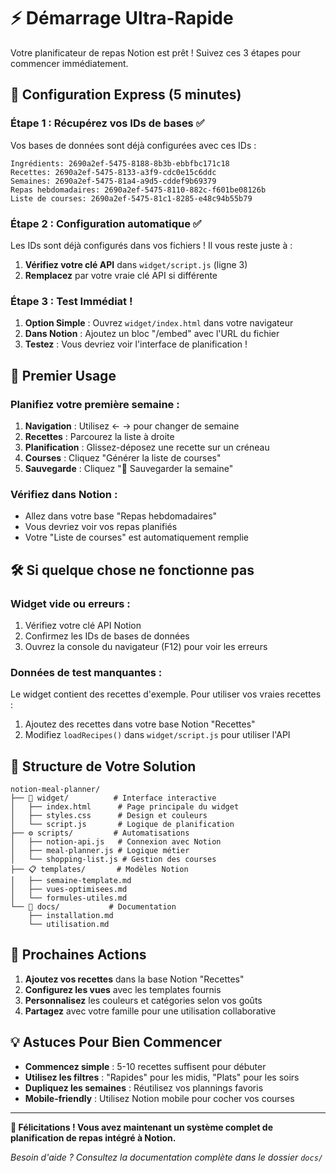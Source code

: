 # ⚡ Démarrage Ultra-Rapide

Votre planificateur de repas Notion est prêt ! Suivez ces 3 étapes pour commencer immédiatement.

## 🎯 Configuration Express (5 minutes)

### Étape 1 : Récupérez vos IDs de bases ✅
Vos bases de données sont déjà configurées avec ces IDs :
```
Ingrédients: 2690a2ef-5475-8188-8b3b-ebbfbc171c18
Recettes: 2690a2ef-5475-8133-a3f9-cdc0e15c6ddc
Semaines: 2690a2ef-5475-81a4-a9d5-cddef9b69379
Repas hebdomadaires: 2690a2ef-5475-8110-882c-f601be08126b
Liste de courses: 2690a2ef-5475-81c1-8285-e48c94b55b79
```

### Étape 2 : Configuration automatique ✅
Les IDs sont déjà configurés dans vos fichiers ! Il vous reste juste à :

1. **Vérifiez votre clé API** dans `widget/script.js` (ligne 3)
2. **Remplacez** par votre vraie clé API si différente

### Étape 3 : Test Immédiat !
1. **Option Simple** : Ouvrez `widget/index.html` dans votre navigateur
2. **Dans Notion** : Ajoutez un bloc "/embed" avec l'URL du fichier
3. **Testez** : Vous devriez voir l'interface de planification !

## 🚀 Premier Usage

### Planifiez votre première semaine :
1. **Navigation** : Utilisez ← → pour changer de semaine
2. **Recettes** : Parcourez la liste à droite
3. **Planification** : Glissez-déposez une recette sur un créneau
4. **Courses** : Cliquez "Générer la liste de courses"
5. **Sauvegarde** : Cliquez "💾 Sauvegarder la semaine"

### Vérifiez dans Notion :
- Allez dans votre base "Repas hebdomadaires"
- Vous devriez voir vos repas planifiés
- Votre "Liste de courses" est automatiquement remplie

## 🛠️ Si quelque chose ne fonctionne pas

### Widget vide ou erreurs :
1. Vérifiez votre clé API Notion
2. Confirmez les IDs de bases de données
3. Ouvrez la console du navigateur (F12) pour voir les erreurs

### Données de test manquantes :
Le widget contient des recettes d'exemple. Pour utiliser vos vraies recettes :
1. Ajoutez des recettes dans votre base Notion "Recettes"
2. Modifiez `loadRecipes()` dans `widget/script.js` pour utiliser l'API

## 📁 Structure de Votre Solution

```
notion-meal-planner/
├── 🎨 widget/          # Interface interactive
│   ├── index.html      # Page principale du widget
│   ├── styles.css      # Design et couleurs
│   └── script.js       # Logique de planification
├── ⚙️ scripts/         # Automatisations
│   ├── notion-api.js   # Connexion avec Notion
│   ├── meal-planner.js # Logique métier
│   └── shopping-list.js # Gestion des courses
├── 📋 templates/       # Modèles Notion
│   ├── semaine-template.md
│   ├── vues-optimisees.md
│   └── formules-utiles.md
└── 📖 docs/           # Documentation
    ├── installation.md
    └── utilisation.md
```

## 🎯 Prochaines Actions

1. **Ajoutez vos recettes** dans la base Notion "Recettes"
2. **Configurez les vues** avec les templates fournis
3. **Personnalisez** les couleurs et catégories selon vos goûts
4. **Partagez** avec votre famille pour une utilisation collaborative

## 💡 Astuces Pour Bien Commencer

- **Commencez simple** : 5-10 recettes suffisent pour débuter
- **Utilisez les filtres** : "Rapides" pour les midis, "Plats" pour les soirs
- **Dupliquez les semaines** : Réutilisez vos plannings favoris
- **Mobile-friendly** : Utilisez Notion mobile pour cocher vos courses

---

**🎉 Félicitations ! Vous avez maintenant un système complet de planification de repas intégré à Notion.**

*Besoin d'aide ? Consultez la documentation complète dans le dossier `docs/`*
